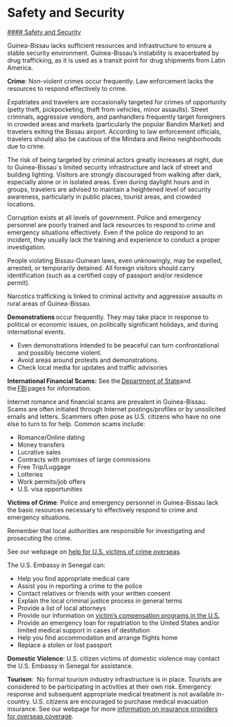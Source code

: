 # Safety and Security

[#### Safety and Security](javascript:void(0); "Safety and Security")

Guinea-Bissau lacks sufficient resources and infrastructure to ensure a stable security environment. Guinea-Bissau’s instability is exacerbated by drug trafficking, as it is used as a transit point for drug shipments from Latin America.

**Crime**: Non-violent crimes occur frequently. Law enforcement lacks the resources to respond effectively to crime.

Expatriates and travelers are occasionally targeted for crimes of opportunity (petty theft, pickpocketing, theft from vehicles, minor assaults). Street criminals, aggressive vendors, and panhandlers frequently target foreigners in crowded areas and markets (particularly the popular Bandim Market) and travelers exiting the Bissau airport. According to law enforcement officials, travelers should also be cautious of the Mindara and Reino neighborhoods due to crime.

The risk of being targeted by criminal actors greatly increases at night, due to Guinea-Bissau`s limited security infrastructure and lack of street and building lighting. Visitors are strongly discouraged from walking after dark, especially alone or in isolated areas. Even during daylight hours and in groups, travelers are advised to maintain a heightened level of security awareness, particularly in public places, tourist areas, and crowded locations.

Corruption exists at all levels of government. Police and emergency personnel are poorly trained and lack resources to respond to crime and emergency situations effectively. Even if the police do respond to an incident, they usually lack the training and experience to conduct a proper investigation.

People violating Bissau-Guinean laws, even unknowingly, may be expelled, arrested, or temporarily detained. All foreign visitors should carry identification (such as a certified copy of passport and/or residence permit).

Narcotics trafficking is linked to criminal activity and aggressive assaults in rural areas of Guinea-Bissau.

**Demonstrations** occur frequently. They may take place in response to political or economic issues, on politically significant holidays, and during international events.

* Even demonstrations intended to be peaceful can turn confrontational and possibly become violent.
* Avoid areas around protests and demonstrations.
* Check local media for updates and traffic advisories

**International Financial Scams:** See the [Department of State](http://travel.state.gov/content/passports/english/emergencies/scams.html)and the [FBI](http://www.fbi.gov/scams-safety/fraud) pages for information.

Internet romance and financial scams are prevalent in Guinea-Bissau.  Scams are often initiated through Internet postings/profiles or by unsolicited emails and letters. Scammers often pose as U.S. citizens who have no one else to turn to for help. Common scams include:

* Romance/Online dating
* Money transfers
* Lucrative sales
* Contracts with promises of large commissions
* Free Trip/Luggage
* Lotteries
* Work permits/job offers
* U.S. visa opportunities

**Victims of Crime**: Police and emergency personnel in Guinea-Bissau lack the basic resources necessary to effectively respond to crime and emergency situations.

Remember that local authorities are responsible for investigating and prosecuting the crime.

See our webpage on [help for U.S. victims of crime overseas](http://travel.state.gov/content/passports/en/emergencies/victims.html).

The U.S. Embassy in Senegal can:

* Help you find appropriate medical care
* Assist you in reporting a crime to the police
* Contact relatives or friends with your written consent
* Explain the local criminal justice process in general terms
* Provide a list of local attorneys
* Provide our information on [victim’s compensation programs in the U.S.](http://travel.state.gov/content/passports/english/emergencies/victims.html)
* Provide an emergency loan for repatriation to the United States and/or limited medical support in cases of destitution
* Help you find accommodation and arrange flights home
* Replace a stolen or lost passport

**Domestic Violence**: U.S. citizen victims of domestic violence may contact the U.S. Embassy in Senegal for assistance.

**Tourism**:  No formal tourism industry infrastructure is in place. Tourists are considered to be participating in activities at their own risk. Emergency response and subsequent appropriate medical treatment is not available in-country. U.S. citizens are encouraged to purchase medical evacuation insurance. See our webpage for more [information on insurance providers for overseas coverage](https://travel.state.gov/content/travel/en/international-travel/before-you-go/your-health-abroad/insurance-providers-overseas.html "Insurance Providers for Overseas Coverage").